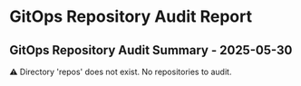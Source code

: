 # GitOps Repository Audit Report

## GitOps Repository Audit Summary - 2025-05-30
⚠️ Directory 'repos' does not exist. No repositories to audit.
